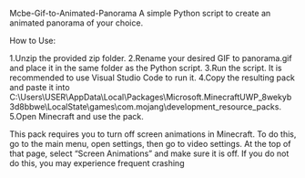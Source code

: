 Mcbe-Gif-to-Animated-Panorama
A simple Python script to create an animated panorama of your choice.

How to Use:

1.Unzip the provided zip folder.
2.Rename your desired GIF to panorama.gif and place it in the same folder as the Python script.
3.Run the script. It is recommended to use Visual Studio Code to run it.
4.Copy the resulting pack and paste it into C:\Users\USER\AppData\Local\Packages\Microsoft.MinecraftUWP_8wekyb3d8bbwe\LocalState\games\com.mojang\development_resource_packs.
5.Open Minecraft and use the pack.

This pack requires you to turn off screen animations in Minecraft. To do this, go to the main menu, open settings, then go to video settings. At the top of that page, select “Screen Animations” and make sure it is off. If you do not do this, you may experience frequent crashing

